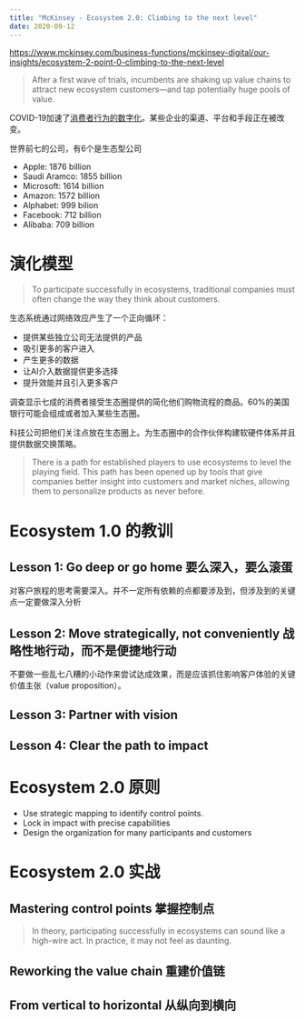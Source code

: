 ```yaml
---
title: "McKinsey - Ecosystem 2.0: Climbing to the next level"
date: 2020-09-12
---
```


https://www.mckinsey.com/business-functions/mckinsey-digital/our-insights/ecosystem-2-point-0-climbing-to-the-next-level

> After a first wave of trials, incumbents are shaking up value chains to attract new ecosystem customers—and tap potentially huge pools of value.

COVID-19加速了[消费者行为的数字化](https://www.mckinsey.com/business-functions/strategy-and-corporate-finance/our-insights/five-fifty-the-quickening)。某些企业的渠道、平台和手段正在被改变。

世界前七的公司，有6个是生态型公司

- Apple: 1876 billion
- Saudi Aramco: 1855 billion
- Microsoft: 1614 billion
- Amazon: 1572 billion
- Alphabet: 999 bilion
- Facebook: 712 billion
- Alibaba: 709 billion

# 演化模型

> To participate successfully in ecosystems, traditional companies must often change the way they think about customers.

生态系统通过网络效应产生了一个正向循环：

- 提供某些独立公司无法提供的产品
- 吸引更多的客户进入
- 产生更多的数据
- 让AI介入数据提供更多选择
- 提升效能并且引入更多客户



调查显示七成的消费者接受生态圈提供的简化他们购物流程的商品。60%的美国银行可能会组成或者加入某些生态圈。

科技公司把他们关注点放在生态圈上。为生态圈中的合作伙伴构建软硬件体系并且提供数据交换策略。

> There is a path for established players to use ecosystems to level the playing field. This path has been opened up by tools that give companies better insight into customers and market niches, allowing them to personalize products as never before.

# Ecosystem 1.0 的教训

## Lesson 1: Go deep or go home 要么深入，要么滚蛋

对客户旅程的思考需要深入。并不一定所有依赖的点都要涉及到，但涉及到的关键点一定要做深入分析

## Lesson 2: Move strategically, not conveniently 战略性地行动，而不是便捷地行动

不要做一些乱七八糟的小动作来尝试达成效果，而是应该抓住影响客户体验的关键价值主张（value proposition）。

## Lesson 3: Partner with vision

## Lesson 4: Clear the path to impact

# Ecosystem 2.0 原则

- Use strategic mapping to identify control points.
- Lock in impact with precise capabilities
- Design the organization for many participants and customers



# Ecosystem 2.0 实战

## Mastering control points 掌握控制点


> In theory, participating successfully in ecosystems can sound like a high-wire act. In practice, it may not feel as daunting.

## Reworking the value chain 重建价值链



## From vertical to horizontal 从纵向到横向


